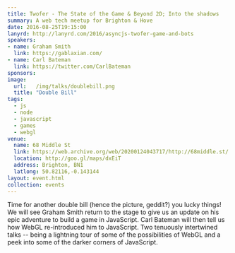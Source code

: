 ```yaml
---
title: Twofer - The State of the Game & Beyond 2D; Into the shadows
summary: A web tech meetup for Brighton & Hove
date: 2016-08-25T19:15:00
lanyrd: http://lanyrd.com/2016/asyncjs-twofer-game-and-bots
speakers:
- name: Graham Smith
  link: https://gablaxian.com/
- name: Carl Bateman
  link: https://twitter.com/CarlBateman
sponsors:
image:
  url:   /img/talks/doublebill.png
  title: "Double Bill"
tags:
  - js
  - node
  - javascript
  - games
  - webgl
venue:
  name: 68 Middle St
  link: https://web.archive.org/web/20200124043717/http://68middle.st/
  location: http://goo.gl/maps/dxEiT
  address: Brighton, BN1
  latlong: 50.82116,-0.143144
layout: event.html
collection: events
---
```


Time for another double bill (hence the picture, geddit?) you lucky things! We will see Graham Smith return to the stage to give us an update on his epic adventure to build a game in JavaScript. Carl Bateman will then tell us how WebGL re-introduced him to JavaScript. Two tenuously intertwined talks -- being a lightning tour of some of the possibilities of WebGL and a peek into some of the darker corners of JavaScript.
